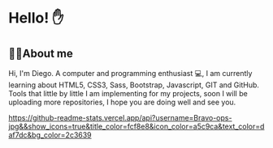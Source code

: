<h1>Hello! ✋</h1>
<h2>👩‍💻About me</h2>

Hi, I'm Diego. A computer and programming enthusiast 💻, I am currently learning about HTML5, CSS3, Sass, Bootstrap, Javascript, GIT and GitHub. Tools that little by little I am implementing for my projects, soon I will be uploading more repositories, I hope you are doing well and see you.


https://github-readme-stats.vercel.app/api?username=Bravo-ops-jpg&&show_icons=true&title_color=fcf8e8&icon_color=a5c9ca&text_color=daf7dc&bg_color=2c3639

<!--
**Bravo-ops-jpg/Bravo-ops-jpg** is a ✨ _special_ ✨ repository because its `README.md` (this file) appears on your GitHub profile.

Here are some ideas to get you started:

- 🔭 I’m currently working on ...
- 🌱 I’m currently learning ...
- 👯 I’m looking to collaborate on ...
- 🤔 I’m looking for help with ...
- 💬 Ask me about ...
- 📫 How to reach me: ...
- 😄 Pronouns: ...
- ⚡ Fun fact: ...
-->
